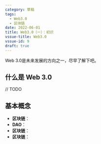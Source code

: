 ```yaml
---
category: 草稿
tags:
  - Web3.0
  - 区块链
date: 2022-06-01
title: Web3.0（一）：初识
vssue-title: Web3.0
vssue-id: 9
draft: true
---
```


Web 3.0是未来发展的方向之一，尽早了解下吧。

<!-- more -->
## 什么是 Web 3.0
// TODO
## 基本概念

- **区块链**：
- **DAO**：
- **区块链**：
- **区块链**：
